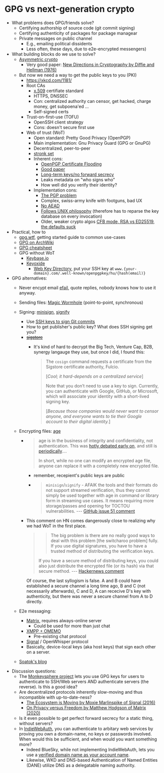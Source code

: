 # GPG vs next-generation crypto

- What problems does GPG/friends solve?
  - Certifying authorship of source code (git commit signing)
  - Certifying authenticity of packages for package managear
  - Private messages on public channel
    - E.g., emailing political dissidents
    - Less often, these days, due to e2e-encrypted messengers)
- What building blocks do we use to solve?
  - [Asymmetric crypto](https://en.wikipedia.org/wiki/Public-key_cryptography)
    - Very good paper: [New Directions in Cryptography by Diffie and Hellman (1976)](https://ee.stanford.edu/%7Ehellman/publications/24.pdf)
  - But now we need a way to get the public keys to you (PKI)
    - <https://xkcd.com/1181/>
    - Root CAs
      - [x.509](https://en.wikipedia.org/wiki/X.509) certifiate standard
      - HTTPS, DNSSEC
      - Con: centralized authority can censor, get hacked, charge money, get subpoena'ed ...
      - Self-signed certs
    - Trust-on-first-use (TOFU)
      - OpenSSH client strategy
      - Cons: doesn't secure first use
    - Web of trust (WoT)
      - Open standard: Pretty Good Privacy (OpenPGP)
      - Main implementation: Gnu Privacy Guard (GPG or GnuPG)
      - Decentralized, peer-to-peer
      - [stronk set](https://web.archive.org/web/20200621062831/https://pgp.cs.uu.nl/plot/)
      - Inherent cons:
        - [OpenPGP Certificate Flooding](https://dkg.fifthhorseman.net/blog/openpgp-certificate-flooding.html)
        - [Good paper](https://dl.acm.org/doi/pdf/10.1145/3524458.3548488)
        - [Long-term keys/no forward secrecy](https://www.latacora.com/blog/2019/07/16/the-pgp-problem/)
        - Leaks metadata on "who signs who"
        - How well did you verify their identity?
      - Implementation cons:
        - [The PGP problem](https://www.latacora.com/blog/2019/07/16/the-pgp-problem/)
        - Complex, swiss-army knife with footguns, bad UX
        - [No AEAD](https://security.stackexchange.com/questions/275883/should-one-really-disable-aead-for-recent-gnupg-created-pgp-keys)
        - [Follows UNIX philosophy](https://news.ycombinator.com/item?id=27431325) (therefore has to reparse the key database on every invocation)
        - Older, weaker crypto algos [CFB mode, RSA vs ED25519](https://www.latacora.com/blog/2019/07/16/the-pgp-problem/), [the defaults suck](https://blog.cryptographyengineering.com/2014/08/13/whats-matter-with-pgp/)
- Practical, how to
  - [gpg.wtf](https://gpg.wtf/), getting started guide to common use-cases
  - [GPG on ArchWiki](https://wiki.archlinux.org/title/GnuPG)
  - [GPG cheatsheet](https://gock.net/blog/2020/gpg-cheat-sheet)
  - GPG without WoT
    - [Keybase.io](https://keybase.io/)
    - [Keyoxide](https://keyoxide.org/)
      - [Web Key Directory](https://wiki.gnupg.org/WKD), put your SSH key at `www.{your-domain}.com/.well-known/openpgpkey/hu/{hash(email)}`
- GPG alternatives:
  - Never encypt email [efail](https://efail.de/), quote replies, nobody knows how to use it anyway.
  - Sending files: [Magic Wormhole](https://magic-wormhole.readthedocs.io/en/latest/) (point-to-point, synchronous)
  - Signing: [minisign](https://jedisct1.github.io/minisign/), [signify](https://man.openbsd.org/signify)
    - Use [SSH keys to sign Git commits](https://docs.gitlab.com/user/project/repository/signed_commits/ssh/)
    - How to get publisher's public key? What does SSH signing get you?
    - ~~[sigstore](https://www.sigstore.dev/)~~
      - It's kind of hard to decrypt the Big Tech, Venture Cap, B2B, synergy langauge they use, but once I did, I found this:
      
        > The `cosign` command requests a certificate from the Sigstore certificate authority, Fulcio.
        > 
        > [_Cool; it hard-depends on a centralized service_]
        >
        > Note that you don’t need to use a key to sign. Currently, you can authenticate with Google, GitHub, or Microsoft, which will associate your identity with a short-lived signing key.
        >
        > [_Because those companies would never want to censor anyone, and everyone wants to tie their Google account to their digital identity._]
  - Encrypting files: [age](https://words.filippo.io/age-authentication/)
    - > age is in the business of integrity and confidentiality, not authentication. This was [hotly debated early on](https://github.com/FiloSottile/age/issues/51), and still is [periodically](https://twitter.com/FiloSottile/status/1475954548556673024)....
      >
      > In short, while no one can modify an encrypted age file, anyone can replace it with a completely new encrypted file.
      - remember, recepient's public keys are public
      - > `minisign`/`signify` - AFAIK the tools and their formats do not support streamed verification, thus they cannot simply be used together with age in command or library form in streaming use cases. It means requiring more storage/passes and opening for TOCTOU vulnerabilities. --- [GitHub issue 51 comment](https://github.com/FiloSottile/age/issues/51#issuecomment-569843004)
    - This comment on HN comes dangerously close to realizing why we had WoT in the first place.
        
      > > The big problem is there are no really good ways to deal with this problem [the switcharoo problem] fully.
      > If you use digital signatures, you have to have a trusted method of distributing the verification keys.
      >
      > If you have a secure method of distributing keys, you could also just distribute the encrypted file (or its hash) via that secure method.
      > --- [Hackernews comment](https://news.ycombinator.com/item?id=32998851)

      Of course, the last syllogism is false. A and B could have established a secure channel a long time ago, B and C (not necessarily afterwards), C and D, A can rececive D's key with authenticity, but there was never a secure channel from A to D directly.

  - E2e messaging:
    - [Matrix](https://matrix.org), requires always-online server
      - Could be used for more than just chat
    - [XMPP + OMEMO](https://xmpp.org/extensions/xep-0384.html)
      - Pre-existing chat protocol
    - [Signal](https://signal.org/) / OpenWhisper protocol
    - Basically, device-local keys (aka host keys) that sign each other on a server.
  - [Soatok's blog](https://soatok.blog/2024/11/15/what-to-use-instead-of-pgp/)
- Discussion questions:
  - The [Monkeysphere project](https://web.archive.org/web/20200119092843/https://monkeysphere.info/) lets you use GPG keys for users to authenticate to SSH/Web servers AND authenticate servers (the reverse). Is this a good idea?
  - Are decentralized protocols inherently slow-moving and thus incompatible with up-to-date-ness?
    - [The Ecosystem is Moving by Moxie Marlinspike of Signal (2016)](https://signal.org/blog/the-ecosystem-is-moving/)
    - [On Privacy versus Freedom by Matthew Hodgson of Matrix (2020)](https://matrix.org/blog/2020/01/02/on-privacy-versus-freedom/)
  - Is it even possible to get perfect forward secrecy for a static thing, without servers?
  - In [IndieWebAuth](https://indieweb.org/IndieAuth), you can authenticate to arbitary web services by proving you own a domain-name, no keys or passwords involved. When would this be sufficient, and when would you want something more?
    - Indeed BlueSky, while not implementing IndieWebAuth, lets you use a [verified domain name as your account name](https://bsky.social/about/blog/4-28-2023-domain-handle-tutorial).
    - Likewise, WKD and DNS-based Authentication of Named Entities (DANE) utilize DNS as a delegatable naming authority.


